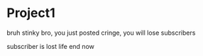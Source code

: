# Project1
bruh stinky
bro, you just posted cringe,
you will lose subscribers


subscriber is lost
life end now
